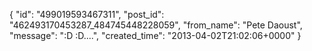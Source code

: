  {
   "id": "499019593467311",
   "post_id": "462493170453287_484745448228059",
   "from_name": "Pete Daoust",
   "message": ":D :D....",
   "created_time": "2013-04-02T21:02:06+0000"
 }
